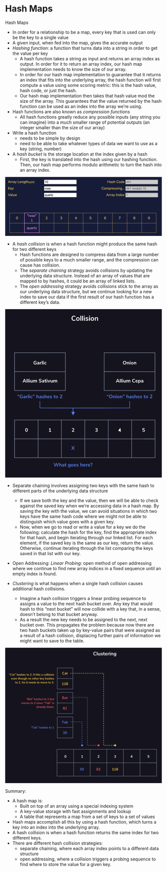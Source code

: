 # Hash Maps

Hash Maps
- In order for a relationship to be a map, every key that is used can only be the key to a single value
- A given input, when fed into the map, gives the accurate output
- <i>Hashing function</i>: a function that turns data into a string in order to get the value per key
    - A hash function takes a string as input and returns an array index as output. In order for it to return an array index, our hash map implementation needs to know the size of our array.
    - In order for our hash map implementation to guarantee that it returns an index that fits into the underlying array, the hash function will first compute a value using some scoring metric: this is the hash value, hash code, or just the hash. 
    - Our hash map implementation then takes that hash value mod the size of the array. This guarantees that the value returned by the hash function can be used as an index into the array we’re using.
- Hash functions are also known as <i>compression functions</i>
    - All hash functions greatly reduce any possible inputs (any string you can imagine) into a much smaller range of potential outputs (an integer smaller than the size of our array)
- Write a hash function
    - needs to be simple by design
    - need to be able to take whatever types of data we want to use as a key (string, number)
- A <i>hash bucket</i> is the storage location at the index given by a hash
    - First, the key is translated into the hash using our hashing function. Then, our hash map performs modulo arithmetic to turn the hash into an array index.

<img src="./images/hash-maps.png" />

- A <i>hash collision</i> is when a hash function might produce the same hash for two different keys
    - Hash functions are designed to compress data from a large number of possible keys to a much smaller range, and the compression can cause has collision.
    - The <i>separate chaining</i> strategy avoids collisions by updating the underlying data structure. Instead of an array of values that are mapped to by hashes, it could be an array of linked lists.
    - The <i>open addressing</i> strategy avoids collisions stick to the array as our underlying data structure, but we continue looking for a new index to save our data if the first result of our hash function has a different key’s data.

<img src="./images/hash-map-collision.png" />

- Separate chaining involves assigning two keys with the same hash to different parts of the underlying data structure
    - If we save both the key and the value, then we will be able to check against the saved key when we’re accessing data in a hash map. By saving the key with the value, we can avoid situations in which two keys have the same hash code where we might not be able to distinguish which value goes with a given key.
    - Now, when we go to read or write a value for a key we do the following: calculate the hash for the key, find the appropriate index for that hash, and begin iterating through our linked list. For each element, if the saved key is the same as our key, return the value. Otherwise, continue iterating through the list comparing the keys saved in that list with our key.

- Open Addressing: <i>Linear Probing</i>: open method of open addressing where we continue to find new array indices in a fixed sequence until an empty index is found.

- <i>Clustering</i> is what happens when a single hash collision causes additional hash collisions. 
    - Imagine a hash collision triggers a linear probing sequence to assigns a value to the next hash bucket over. Any key that would hash to this “next bucket” will now collide with a key that, in a sense, doesn’t belong to that bucket anyway.
    - As a result the new key needs to be assigned to the next, next bucket over. This propagates the problem because now there are two hash buckets taken up by key-value pairs that were assigned as a result of a hash collision, displacing further pairs of information we might want to save to the table.

<img src="./images/clustering.png" />

Summary: 
- A hash map is:
    - Built on top of an array using a special indexing system
    - A key-value storage with fast assignments and lookup
    - A table that represents a map from a set of keys to a set of values
- Hash maps accomplish all this by using a hash function, which turns a key into an index into the underlying array.
- A hash collision is when a hash function returns the same index for two different keys.
- There are different hash collision strategies:
    - separate chaining, where each array index points to a different data structure
    - open addressing, where a collision triggers a probing sequence to find where to store the value for a given key.